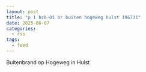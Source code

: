 ```yaml
---
layout: post
title: "p 1 bzb-01 br buiten hogeweg hulst 196731"
date: 2025-06-07
categories: 
  - rss
tags: 
  - feed
---
```


Buitenbrand op Hogeweg in Hulst
